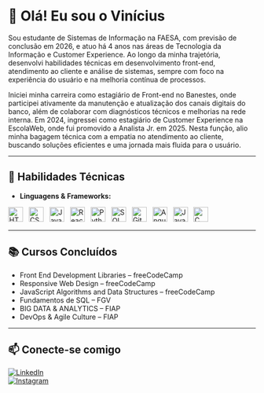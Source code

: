 # 👋 Olá! Eu sou o Vinícius

Sou estudante de Sistemas de Informação na FAESA, com previsão de conclusão em 2026, e atuo há 4 anos nas áreas de Tecnologia da Informação e Customer Experience. Ao longo da minha trajetória, desenvolvi habilidades técnicas em desenvolvimento front-end, atendimento ao cliente e análise de sistemas, sempre com foco na experiência do usuário e na melhoria contínua de processos.

Iniciei minha carreira como estagiário de Front-end no Banestes, onde participei ativamente da manutenção e atualização dos canais digitais do banco, além de colaborar com diagnósticos técnicos e melhorias na rede interna. Em 2024, ingressei como estagiário de Customer Experience na EscolaWeb, onde fui promovido a Analista Jr. em 2025. Nesta função, alio minha bagagem técnica com a empatia no atendimento ao cliente, buscando soluções eficientes e uma jornada mais fluida para o usuário.

---

## 🚀 Habilidades Técnicas

- **Linguagens & Frameworks:**  

<p>
  <img src="https://cdn.jsdelivr.net/gh/devicons/devicon/icons/html5/html5-original.svg" alt="HTML5" width="30" height="30" style="margin-right:8px"/>
  <img src="https://cdn.jsdelivr.net/gh/devicons/devicon/icons/css3/css3-original.svg" alt="CSS3" width="30" height="30" style="margin-right:8px"/>
  <img src="https://cdn.jsdelivr.net/gh/devicons/devicon/icons/javascript/javascript-original.svg" alt="JavaScript" width="30" height="30" style="margin-right:8px"/>
  <img src="https://cdn.jsdelivr.net/gh/devicons/devicon/icons/react/react-original.svg" alt="React" width="30" height="30" style="margin-right:8px"/>
  <img src="https://cdn.jsdelivr.net/gh/devicons/devicon/icons/python/python-original.svg" alt="Python" width="30" height="30" style="margin-right:8px"/>
  <img src="https://cdn.jsdelivr.net/gh/devicons/devicon/icons/mysql/mysql-original.svg" alt="SQL" width="30" height="30" style="margin-right:8px"/>
  <img src="https://cdn.jsdelivr.net/gh/devicons/devicon/icons/git/git-original.svg" alt="Git" width="30" height="30" style="margin-right:8px"/>
  <img src="https://cdn.jsdelivr.net/gh/devicons/devicon/icons/angularjs/angularjs-original.svg" alt="Angular" width="30" height="30" style="margin-right:8px"/>
  <img src="https://cdn.jsdelivr.net/gh/devicons/devicon/icons/java/java-original.svg" alt="Java" width="30" height="30" style="margin-right:8px"/>
  <img src="https://cdn.jsdelivr.net/gh/devicons/devicon/icons/c/c-original.svg" alt="C" width="30" height="30" style="margin-right:8px"/>
</p>

---

## 📚 Cursos Concluídos

- Front End Development Libraries – freeCodeCamp  
- Responsive Web Design – freeCodeCamp  
- JavaScript Algorithms and Data Structures – freeCodeCamp  
- Fundamentos de SQL – FGV  
- BIG DATA & ANALYTICS – FIAP  
- DevOps & Agile Culture – FIAP  

---

## 📫 Conecte-se comigo

[![LinkedIn](https://img.shields.io/badge/LinkedIn-0077B5?style=for-the-badge&logo=linkedin&logoColor=white)](https://www.linkedin.com/in/vinicius-fardin-de-figueiredo-7864a7173/)  
[![Instagram](https://img.shields.io/badge/Instagram-E4405F?style=for-the-badge&logo=instagram&logoColor=white)](https://www.instagram.com/viniciusfardinf/)
